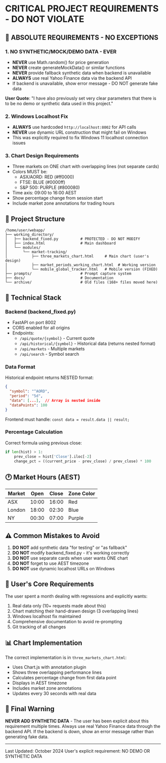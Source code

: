 # CRITICAL PROJECT REQUIREMENTS - DO NOT VIOLATE

## 🚫 ABSOLUTE REQUIREMENTS - NO EXCEPTIONS

### 1. NO SYNTHETIC/MOCK/DEMO DATA - EVER
- **NEVER** use Math.random() for price generation
- **NEVER** create generateMockData() or similar functions
- **NEVER** provide fallback synthetic data when backend is unavailable
- **ALWAYS** use real Yahoo Finance data via the backend API
- If backend is unavailable, show error message - DO NOT generate fake data

**User Quote**: "I have also previously set very clear parameters that there is to be no demo or synthetic data used in this project."

### 2. Windows Localhost Fix
- **ALWAYS** use hardcoded `http://localhost:8002` for API calls
- **NEVER** use dynamic URL construction that might fail on Windows
- This was explicitly required to fix Windows 11 localhost connection issues

### 3. Chart Design Requirements
- Three markets on ONE chart with overlapping lines (not separate cards)
- Colors MUST be:
  - ASX/AORD: RED (#ff0000)
  - FTSE: BLUE (#0000ff)  
  - S&P 500: PURPLE (#800080)
- Time axis: 09:00 to 16:00 AEST
- Show percentage change from session start
- Include market zone annotations for trading hours

## 📁 Project Structure

```
/home/user/webapp/
├── working_directory/
│   ├── backend_fixed.py          # PROTECTED - DO NOT MODIFY
│   ├── index.html                # Main dashboard
│   └── modules/
│       └── market-tracking/
│           ├── three_markets_chart.html     # Main chart (user's design)
│           ├── market_periods_working_chart.html  # Working version
│           └── mobile_global_tracker.html   # Mobile version (FIXED)
├── prompts/                      # Prompt capture system
├── docs/                         # Documentation
└── archive/                      # Old files (168+ files moved here)
```

## 🔧 Technical Stack

### Backend (backend_fixed.py)
- FastAPI on port 8002
- CORS enabled for all origins
- Endpoints:
  - `/api/quote/{symbol}` - Current quote
  - `/api/historical/{symbol}` - Historical data (returns nested format)
  - `/api/markets` - Multiple markets
  - `/api/search` - Symbol search

### Data Format
Historical endpoint returns NESTED format:
```json
{
  "symbol": "^AORD",
  "period": "5d",
  "data": [...],  // Array is nested inside
  "dataPoints": 100
}
```

Frontend must handle: `const data = result.data || result;`

### Percentage Calculation
Correct formula using previous close:
```python
if len(hist) > 1:
    prev_close = hist['Close'].iloc[-2]
    change_pct = ((current_price - prev_close) / prev_close) * 100
```

## 🕐 Market Hours (AEST)

| Market | Open  | Close | Zone Color |
|--------|-------|-------|------------|
| ASX    | 10:00 | 16:00 | Red        |
| London | 18:00 | 02:30 | Blue       |
| NY     | 00:30 | 07:00 | Purple     |

## ⚠️ Common Mistakes to Avoid

1. **DO NOT** add synthetic data "for testing" or "as fallback"
2. **DO NOT** modify backend_fixed.py - it's working correctly
3. **DO NOT** use separate cards when user wants ONE chart
4. **DO NOT** forget to use AEST timezone
5. **DO NOT** use dynamic localhost URLs on Windows

## 🎯 User's Core Requirements

The user spent a month dealing with regressions and explicitly wants:
1. Real data only (10+ requests made about this)
2. Chart matching their hand-drawn design (3 overlapping lines)
3. Windows localhost fix maintained
4. Comprehensive documentation to avoid re-prompting
5. Git tracking of all changes

## 📊 Chart Implementation

The correct implementation is in `three_markets_chart.html`:
- Uses Chart.js with annotation plugin
- Shows three overlapping performance lines
- Calculates percentage change from first data point
- Displays in AEST timezone
- Includes market zone annotations
- Updates every 30 seconds with real data

## 🔴 Final Warning

**NEVER ADD SYNTHETIC DATA** - The user has been explicit about this requirement multiple times. Always use real Yahoo Finance data through the backend API. If the backend is down, show an error message rather than generating fake data.

---
Last Updated: October 2024
User's explicit requirement: NO DEMO OR SYNTHETIC DATA